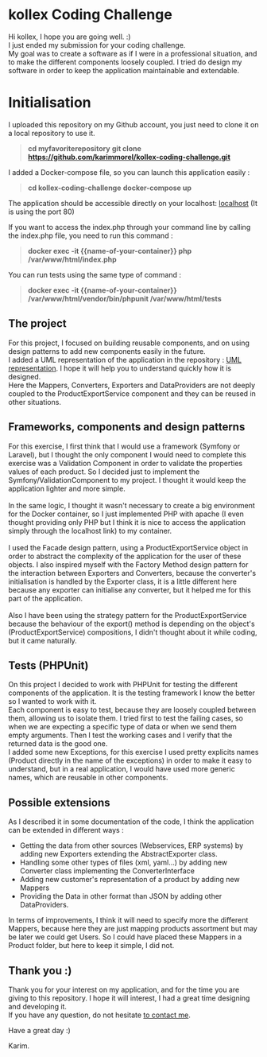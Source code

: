 # kollex Coding Challenge

Hi kollex, I hope you are going well. :)<br/>
I just ended my submission for your coding challenge.<br/>
My goal was to create a software as if I were in a professional situation, and to make the different components loosely coupled.
I tried do design my software in order to keep the application maintainable and extendable.<br/>

# Initialisation

I uploaded this repository on my Github account, you just need to clone it on a local repository to use it.
>**cd myfavoriterepository**
>**git clone https://github.com/karimmorel/kollex-coding-challenge.git**

I added a Docker-compose file, so you can launch this application easily :
>**cd kollex-coding-challenge**
>**docker-compose up**

The application should be accessible directly on your localhost: <a href="http://localhost/" target="_blank">localhost</a> (It is using the port 80)<br/>

If you want to access the index.php through your command line by calling the index.php file, you need to run this command : 
>**docker exec -it {{name-of-your-container}} php /var/www/html/index.php**

You can run tests using the same type of command : 
>**docker exec -it {{name-of-your-container}} /var/www/html/vendor/bin/phpunit /var/www/html/tests**

## The project

For this project, I focused on building reusable components, and on using design patterns to add new components easily in the future.<br/>
I added a UML representation of the application in the repository : <a href="https://github.com/karimmorel/kollex-coding-challenge/blob/master/uml_representation.jpg" target="_blank">UML representation</a>. I hope it will help you to understand quickly how it is designed.<br/>
Here the Mappers, Converters, Exporters and DataProviders are not deeply coupled to the ProductExportService component and they can be reused in other situations.<br/>

## Frameworks, components and design patterns

For this exercise, I first think that I would use a framework (Symfony or Laravel), but I thought the only component I would need to complete this exercise was a Validation Component in order to validate the properties values of each product. So I decided just to implement the Symfony/ValidationComponent to my project. I thought it would keep the application lighter and more simple.<br/><br/>
In the same logic, I thought it wasn't necessary to create a big environment for the Docker container, so I just implemented PHP with apache (I even thought providing only PHP but I think it is nice to access the application simply through the localhost link) to my container.<br/><br/>
I used the Facade design pattern, using a ProductExportService object in order to abstract the complexity of the application for the user of these objects.
I also inspired myself with the Factory Method design pattern for the interaction between Exporters and Converters, because the converter's initialisation is handled by the Exporter class, it is a little different here because any exporter can initialise any converter, but it helped me for this part of the application.<br/><br/>
Also I have been using the strategy pattern for the ProductExportService because the behaviour of the export() method is depending on the object's (ProductExportService) compositions, I didn't thought about it while coding, but it came naturally.<br/>

## Tests (PHPUnit)

On this project I decided to work with PHPUnit for testing the different components of the application. It is the testing framework I know the better so I wanted to work with it. <br/>
Each component is easy to test, because they are loosely coupled between them, allowing us to isolate them.
I tried first to test the failing cases, so when we are expecting a specific type of data or when we send them empty arguments. Then I test the working cases and I verify that the returned data is the good one.<br/>
I added some new Exceptions, for this exercise I used pretty explicits names (Product directly in the name of the exceptions) in order to make it easy to understand, but in a real application, I would have used more generic names, which are reusable in other components.

## Possible extensions

As I described it in some documentation of the code, I think the application can be extended in different ways : 
- Getting the data from other sources (Webservices, ERP systems) by adding new Exporters extending the AbstractExporter class.
- Handling some other types of files (xml, yaml...) by adding new Converter class implementing the ConverterInterface
- Adding new customer's representation of a product by adding new Mappers
- Providing the Data in other format than JSON by adding other DataProviders.

In terms of improvements, I think it will need to specify more the different Mappers, because here they are just mapping products assortment but may be later we could get Users. So I could have placed these Mappers in a Product folder, but here to keep it simple, I did not.<br/>

## Thank you :)

Thank you for your interest on my application, and for the time you are giving to this repository. I hope it will interest, I had a great time designing and developing it.<br/>
If you have any question, do not hesitate <a href="https://karimmorel.fr/" target="_blank">to contact me</a>.

Have a great day :)

Karim.